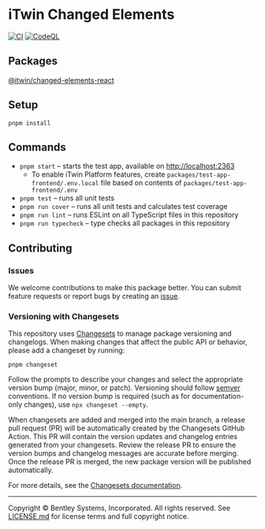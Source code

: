 # iTwin Changed Elements

[![CI](https://github.com/iTwin/changed-elements-react/actions/workflows/CI.yaml/badge.svg)](https://github.com/iTwin/changed-elements-react/actions/workflows/CI.yaml) [![CodeQL](https://github.com/iTwin/changed-elements-react/actions/workflows/codeql.yml/badge.svg)](https://github.com/iTwin/changed-elements-react/actions/workflows/codeql.yml)

## Packages

[@itwin/changed-elements-react](./packages/changed-elements-react/)

## Setup

```shell
pnpm install
```

## Commands

* `pnpm start` – starts the test app, available on [http://localhost:2363](http://localhost:2363)
  * To enable iTwin Platform features, create `packages/test-app-frontend/.env.local` file based on contents of `packages/test-app-frontend/.env`
* `pnpm test` – runs all unit tests
* `pnpm run cover` – runs all unit tests and calculates test coverage
* `pnpm run lint` – runs ESLint on all TypeScript files in this repository
* `pnpm run typecheck` – type checks all packages in this repository

## Contributing

### Issues

We welcome contributions to make this package better. You can submit feature requests or report bugs by creating an [issue](https://github.com/iTwin/changed-elements-react/issues).

### Versioning with Changesets

This repository uses [Changesets](https://github.com/changesets/changesets) to manage package versioning and changelogs. When making changes that affect the public API or behavior, please add a changeset by running:

```shell
pnpm changeset
```

Follow the prompts to describe your changes and select the appropriate version bump (major, minor, or patch). Versioning should follow [semver](https://semver.org/) conventions. If no version bump is required (such as for documentation-only changes), use `npx changeset --empty`.

When changesets are added and merged into the main branch, a release pull request (PR) will be automatically created by the Changesets GitHub Action. This PR will contain the version updates and changelog entries generated from your changesets. Review the release PR to ensure the version bumps and changelog messages are accurate before merging. Once the release PR is merged, the new package version will be published automatically.

For more details, see the [Changesets documentation](https://github.com/changesets/changesets/blob/main/README.md).

---

Copyright © Bentley Systems, Incorporated. All rights reserved. See [LICENSE.md](./LICENSE.md) for license terms and full copyright notice.
